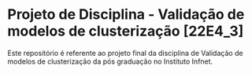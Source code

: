 # **Projeto de Disciplina - Validação de modelos de clusterização [22E4_3]**

Este repositório é referente ao projeto final da disciplina de Validação de modelos de clusterização da pós graduação no Instituto Infnet.
